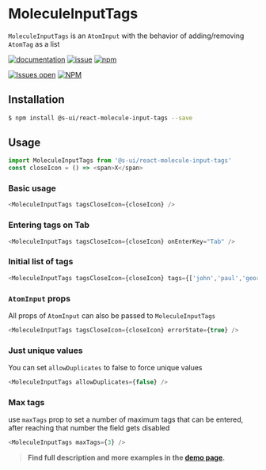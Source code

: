 # MoleculeInputTags

`MoleculeInputTags` is an `AtomInput` with the behavior of adding/removing `AtomTag` as a list

[![documentation](https://img.shields.io/badge/read%20the%20doc-black?logo=readthedocs)](https://sui-components.vercel.app/workbench/molecule/inputTags/)
[![issue](https://img.shields.io/badge/report%20a%20bug-black?logo=openbugbounty&logoColor=red)](https://github.com/SUI-Components/sui-components/issues/new?&projects=4&template=bug-report.yml&assignees=&template=report-a-bug.yml&title=🪲+&labels=bug,component,molecule,inputTags)
[![npm](https://img.shields.io/npm/dt/%40s-ui/react-molecule-input-tags?logo=npm&labelColor=black)](https://www.npmjs.com/package/@s-ui/react-molecule-input-tags)

[![Issues open](https://img.shields.io/github/issues-search/SUI-Components/sui-components?query=is%3Aopen%20label%3Acomponent%20label%3AinputTags&logo=openbugbounty&logoColor=red&label=issues%20open&color=red)](https://github.com/SUI-Components/sui-components/issues?q=is%3Aopen+label%3Acomponent+label%3AinputTags)
[![NPM](https://img.shields.io/npm/l/%40s-ui%2Freact-molecule-input-tags)](https://github.com/SUI-Components/sui-components/blob/main/components/molecule/inputTags/LICENSE.md)

## Installation

```sh
$ npm install @s-ui/react-molecule-input-tags --save
```

## Usage

```js
import MoleculeInputTags from '@s-ui/react-molecule-input-tags'
const closeIcon = () => <span>X</span>
```

### Basic usage

```js
<MoleculeInputTags tagsCloseIcon={closeIcon} />
```

### Entering tags on Tab

```js
<MoleculeInputTags tagsCloseIcon={closeIcon} onEnterKey="Tab" />
```

### Initial list of tags

```js
<MoleculeInputTags tagsCloseIcon={closeIcon} tags={['john','paul','george','ringo']} />
```

### `AtomInput` props

All props of `AtomInput` can also be passed to `MoleculeInputTags`

```js
<MoleculeInputTags tagsCloseIcon={closeIcon} errorState={true} />
```

### Just unique values

You can set `allowDuplicates` to false to force unique values

```js
<MoleculeInputTags allowDuplicates={false} />
```

### Max tags

use `maxTags` prop to set a number of maximum tags that can be entered, after reaching that number the field gets disabled

```js
<MoleculeInputTags maxTags={3} />
```


> **Find full description and more examples in the [demo page](https://sui-components.now.sh/workbench/molecule/inputTags/demo).**
